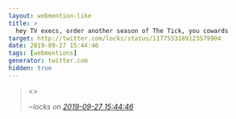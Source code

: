 ```yaml
---
layout: webmention-like
title: >
  hey TV execs, order another season of The Tick, you cowards
target: http://twitter.com/locks/status/1177553189123579904
date: 2019-09-27 15:44:46
tags: [webmentions]
generator: twitter.com
hidden: true
---
```



<blockquote>
  <p>
    <<hey TV execs, order another season of The Tick, you cowards>>
  </p>
  <cite>‒<span class="p-author p-name">locks</span>
    on
    <a href="http://twitter.com/locks/status/1177553189123579904" rel="external nofollow">2019-09-27 15:44:46</a>
  </cite>
</blockquote>

